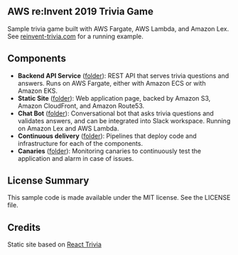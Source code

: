 ## AWS re:Invent 2019 Trivia Game

Sample trivia game built with AWS Fargate, AWS Lambda, and Amazon Lex.  See [reinvent-trivia.com](https://www.reinvent-trivia.com) for a running example.

## Components

* **Backend API Service** ([folder](trivia-backend/)): REST API that serves trivia questions and answers.  Runs on AWS Fargate, either with Amazon ECS or with Amazon EKS.
* **Static Site** ([folder](static-site/)): Web application page, backed by Amazon S3, Amazon CloudFront, and Amazon Route53.
* **Chat Bot** ([folder](chat-bot/)): Conversational bot that asks trivia questions and validates answers, and can be integrated into Slack workspace.  Running on Amazon Lex and AWS Lambda.
* **Continuous delivery** ([folder](pipelines/)): Pipelines that deploy code and infrastructure for each of the components.
* **Canaries** ([folder](canaries/)): Monitoring canaries to continuously test the application and alarm in case of issues.

## License Summary

This sample code is made available under the MIT license. See the LICENSE file.

## Credits

Static site based on [React Trivia](https://github.com/ccoenraets/react-trivia)
